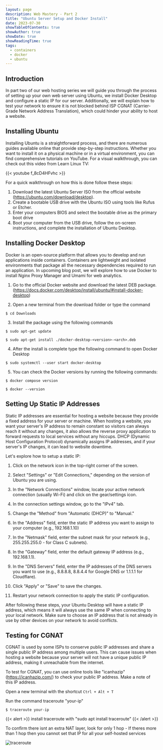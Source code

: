 ```yaml
---
layout: page
description: Web Mastery - Part 2
title: "Ubuntu Server Setup and Docker Install"
date: 2023-07-30
showTableOfContents: true
showAuthor: true
showDate: true
showReadingTime: true
tags:
  - containers
  - docker
  - ubuntu
---
```


## Introduction
In part two of our web hosting series we will guide you through the process of setting up your own web server using Ubuntu,  we install Docker Desktop and configure a static IP for our server. Additionally, we will explain how to test your network to ensure it is not blocked behind ISP CGNAT (Carrier-Grade Network Address Translation), which could hinder your ability to host a website.

## Installing Ubuntu
Installing Ubuntu is a straightforward process, and there are numerous guides available online that provide step-by-step instructions. Whether you want to install it on a physical machine or in a virtual environment, you can find comprehensive tutorials on YouTube. For a visual walkthrough, you can check out this video from Learn Linux TV:

{{< youtube f_8cD4HFvhc >}}

For a quick walkthrough on how this is done follow these steps:

1. Download the latest Ubuntu Server ISO from the official website (https://ubuntu.com/download/desktop).
2. Create a bootable USB drive with the Ubuntu ISO using tools like Rufus or Etcher.
3. Enter your computers BIOS and select the bootable drive as the primary boot drive
4. Boot your computer from the USB drive, follow the on-screen instructions, and complete the installation of Ubuntu Desktop.

## Installing Docker Desktop

Docker is an open-source platform that allows you to develop and run applications inside containers. Containers are lightweight and isolated environments that package all the necessary dependencies required to run an application. In upcoming blog post, we will explore how to use Docker to install Nginx Proxy Manager and Umami for web analytics.

1. Go to the official Docker website and download the latest DEB package.
(https://docs.docker.com/desktop/install/ubuntu/#install-docker-desktop)

2. Open a new terminal from the download folder or type the command
```console
$ cd Downloads
```

3. Install the package using the following commands
```console
$ sudo apt-get update

$ sudo apt-get install ./docker-desktop-<version>-<arch>.deb
```

4. After the install is complete type the following command to open Docker Desktop 
```console
$ sudo systemctl --user start docker-desktop
```
5. You can check the Docker versions by running the following commands:
```console
$ docker compose version

$ docker --version
```

## Setting Up Static IP Addresses
Static IP addresses are essential for hosting a website because they provide a fixed address for your server or machine. When hosting a website, you want your server's IP address to remain constant so visitors can always reach it without any changes, it also allows the reverse proxy application to forward requests to local services without any hiccups. DHCP (Dynamic Host Configuration Protocol) dynamically assigns IP addresses, and if your server's IP changes, it can lead to website downtime. 

Let's explore how to setup a static IP:

1. Click on the network icon in the top-right corner of the screen.

2. Select "Settings" or "Edit Connections," depending on the version of Ubuntu you are using.

3. In the "Network Connections" window, locate your active network connection (usually Wi-Fi) and click on the gear/settings icon.

4. In the connection settings window, go to the "IPv4" tab.

5. Change the "Method" from "Automatic (DHCP)" to "Manual."

6. In the "Address" field, enter the static IP address you want to assign to your computer (e.g., 192.168.1.10)

7. In the "Netmask" field, enter the subnet mask for your network (e.g., 255.255.255.0 - for Class C subnets).

8. In the "Gateway" field, enter the default gateway IP address (e.g., 192.168.1.1).

9. In the "DNS Servers" field, enter the IP addresses of the DNS servers you want to use (e.g., 8.8.8.8, 8.8.4.4 for Google DNS or 1.1.1.1 for Cloudflare).

10. Click "Apply" or "Save" to save the changes.

11. Restart your network connection to apply the static IP configuration.

After following these steps, your Ubuntu Desktop will have a static IP address, which means it will always use the same IP when connecting to your local network. Make sure to choose an IP address that is not already in use by other devices on your network to avoid conflicts.

## Testing for CGNAT
CGNAT is used by some ISPs to conserve public IP addresses and share a single public IP address among multiple users. This can cause issues when hosting a website because your server will not have a unique public IP address, making it unreachable from the internet.

To test for CGNAT, you can use online tools like "icanhazip" (https://icanhazip.com/) to check your public IP address. Make a note of this IP address.

Open a new terminal with the shortcut ` Ctrl + Alt + T `

Run the command traceroute "your-ip"
```console
$ traceroute your-ip
```

{{< alert >}}
 install traceroute with "sudo apt install traceroute"
{{< /alert >}}

To confirm there isnt an extra NAT layer, look for only 1 hop - If theres more than 1 hop then you cannot  set that IP for all your self-hosted services

![traceroute](img/part2/terminal.png)
